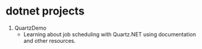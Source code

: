 # dotnet projects

1. QuartzDemo
    - Learning about job scheduling with Quartz.NET using documentation and other resources.

